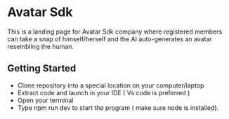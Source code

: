 # Avatar Sdk
This is a landing page for Avatar Sdk company where registered members can take a snap of himself/herself and the AI auto-generates an avatar resembling the human.

## Getting Started
- Clone repository into a special location on your computer/laptop
- Extract code and launch in your IDE ( Vs code is preferred )
- Open your terminal
- Type npm run dev to start the program ( make sure node is installed).
